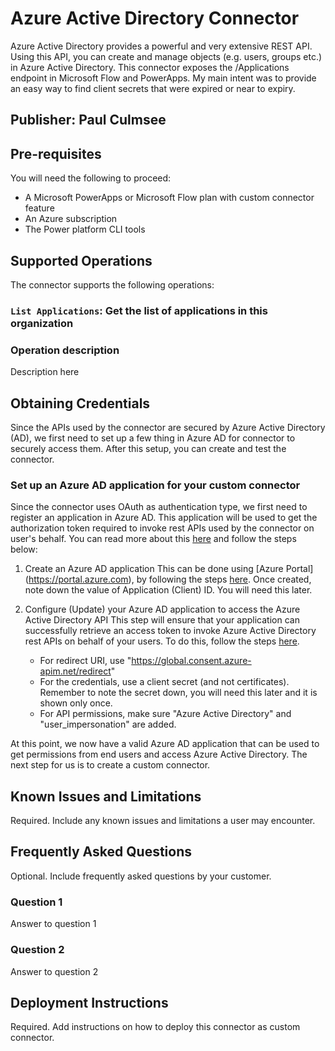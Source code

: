 # Azure Active Directory Connector
Azure Active Directory provides a powerful and very extensive REST API.  Using this API, you can create and manage objects (e.g. users, groups etc.) in Azure Active Directory. This connector exposes the /Applications endpoint in Microsoft Flow and PowerApps. My main intent was to provide an easy way to find client secrets that were expired or near to expiry. 

## Publisher: Paul Culmsee

## Pre-requisites
You will need the following to proceed:
* A Microsoft PowerApps or Microsoft Flow plan with custom connector feature
* An Azure subscription
* The Power platform CLI tools

## Supported Operations
The connector supports the following operations:
### `List Applications`: Get the list of applications in this organization

### Operation description
Description here

## Obtaining Credentials 
Since the APIs used by the connector are secured by Azure Active Directory (AD), we first need to set up a few thing in Azure AD for connector to securely access  them.  After this setup, you can create and test the connector.

### Set up an Azure AD application for your custom connector
Since the connector uses OAuth as authentication type, we first need to register an application in Azure AD.  This application will be used to get the authorization token required to invoke rest APIs used by the connector on user's behalf.  You can read more about this [here](https://docs.microsoft.com/en-us/azure/active-directory/develop/authentication-scenarios) and follow the steps below:

1. Create an Azure AD application
This can be done using [Azure Portal] (https://portal.azure.com), by following the steps [here](https://docs.microsoft.com/en-us/azure/active-directory/develop/quickstart-register-app).  Once created, note down the value of Application (Client) ID.  You will need this later.

2. Configure (Update) your Azure AD application to access the Azure Active Directory API
This step will ensure that your application can successfully retrieve an access token to invoke Azure Active Directory rest APIs on behalf of your users.  To do this, follow the steps [here](https://docs.microsoft.com/en-us/azure/active-directory/develop/quickstart-configure-app-access-web-apis).
    - For redirect URI, use "https://global.consent.azure-apim.net/redirect"
    - For the credentials, use a client secret (and not certificates).  Remember to note the secret down, you will need this later and it is shown only once.
    - For API permissions, make sure "Azure Active Directory" and "user_impersonation" are added.
   
At this point, we now have a valid Azure AD application that can be used to get permissions from end users and access Azure Active Directory.  The next step for us is to create a custom connector.

## Known Issues and Limitations
Required. Include any known issues and limitations a user may encounter.

## Frequently Asked Questions
Optional. Include frequently asked questions by your customer.
### Question 1
Answer to question 1
### Question 2
Answer to question 2

## Deployment Instructions
Required. Add instructions on how to deploy this connector as custom connector.



